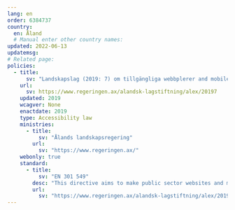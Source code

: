 ```yaml
---
lang: en
order: 6384737
country:
  en: Åland
  # Manual enter other country names: 
updated: 2022-06-13
updatemsg:
# Related page:
policies:
  - title:
      sv: "Landskapslag (2019: 7) om tillgängliga webbplerer and mobile application inom förvaltningen"
    url:
      sv: https://www.regeringen.ax/alandsk-lagstiftning/alex/20197
    updated: 2019
    wcagver: None
    enactdate: 2019
    type: Accessibility law 
    ministries:
      - title:
          sv: "Ålands landskapsregering"
        url:
          sv: "https://www.regeringen.ax/"
    webonly: true
    standard:
      - title:
          sv: "EN 301 549"
        desc: "This directive aims to make public sector websites and mobile applications more accessible, and to harmonise varying standards within the EU, reducing barriers for developers of accessibility-related products and services. The Directive references standard EN 301 549."
        url:
          sv: "https://www.regeringen.ax/alandsk-lagstiftning/alex/20197"
---
```

